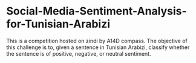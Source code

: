 # Social-Media-Sentiment-Analysis-for-Tunisian-Arabizi
This is a competition hosted on zindi by A14D compass. The objective of this challenge is to, given a sentence in Tunisian Arabizi, classify whether the sentence is of positive, negative, or neutral sentiment. 
